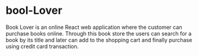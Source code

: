 # bool-Lover
Book Lover is an online React web application where the customer can purchase books online. Through this book store the users can search for a book by its title and later can add to the shopping cart and finally purchase using credit card transaction.

